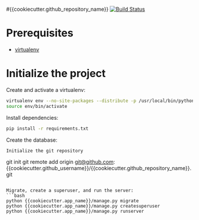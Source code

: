 
#{{cookiecutter.github_repository_name}}
[![Build Status](https://travis-ci.org/{{cookiecutter.github_username}}/{{cookiecutter.github_repository_name}}.svg?branch=master)](https://travis-ci.org/{{cookiecutter.github_username}}/{{cookiecutter.github_repository_name}})


# Prerequisites 
- [virtualenv](https://virtualenv.pypa.io/en/latest/)

# Initialize the project
Create and activate a virtualenv:

```bash
virtualenv env --no-site-packages --distribute -p /usr/local/bin/python3
source env/bin/activate
```
Install dependencies:

```bash
pip install -r requirements.txt
```
Create the database:

```
Initialize the git repository

```
git init
git remote add origin git@github.com:{{cookiecutter.github_username}}/{{cookiecutter.github_repository_name}}.git
```

Migrate, create a superuser, and run the server:
```bash
python {{cookiecutter.app_name}}/manage.py migrate
python {{cookiecutter.app_name}}/manage.py createsuperuser
python {{cookiecutter.app_name}}/manage.py runserver
```

